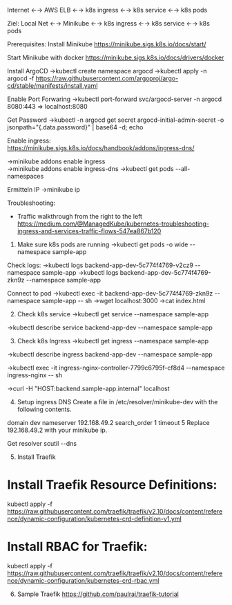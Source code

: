 Internet ←-> AWS ELB ←-> k8s ingress ←-> k8s service ←-> k8s pods

Ziel:
Local Net ←-> Minikube ←-> k8s ingress ←-> k8s service ←-> k8s pods

Prerequisites:
Install Minikube
https://minikube.sigs.k8s.io/docs/start/

Start Minikube with docker
https://minikube.sigs.k8s.io/docs/drivers/docker

Install ArgoCD
->kubectl create namespace argocd
->kubectl apply -n argocd -f https://raw.githubusercontent.com/argoproj/argo-cd/stable/manifests/install.yaml

Enable Port Forwaring
->kubectl port-forward svc/argocd-server -n argocd 8080:443
=> localhost:8080

Get Password
->kubectl -n argocd get secret argocd-initial-admin-secret -o jsonpath="{.data.password}" | base64 -d; echo

Enable ingress:
https://minikube.sigs.k8s.io/docs/handbook/addons/ingress-dns/

->minikube addons enable ingress  
->minikube addons enable ingress-dns
->kubectl get pods --all-namespaces

Ermitteln IP
->minikube ip 

Troubleshooting:
- Traffic walkthrough from the right to the left
https://medium.com/@ManagedKube/kubernetes-troubleshooting-ingress-and-services-traffic-flows-547ea867b120

1. Make sure k8s pods are running
->kubectl get pods -o wide --namespace sample-app

Check logs:
->kubectl logs backend-app-dev-5c774f4769-v2cz9 --namespace sample-app
->kubectl logs backend-app-dev-5c774f4769-zkn9z --namespace sample-app

Connect to pod
->kubectl exec -it backend-app-dev-5c774f4769-zkn9z --namespace sample-app -- sh
->wget localhost:3000
->cat index.html

2. Check k8s service
->kubectl get service --namespace sample-app

->kubectl describe service backend-app-dev --namespace sample-app

3. Check k8s Ingress
->kubectl get ingress --namespace sample-app

->kubectl describe ingress backend-app-dev --namespace sample-app

->kubectl exec -it ingress-nginx-controller-7799c6795f-cf8d4 --namespace ingress-nginx -- sh

->curl -H "HOST:backend.sample-app.internal" localhost

4. Setup ingress DNS
Create a file in /etc/resolver/minikube-dev with the following contents.

domain dev
nameserver 192.168.49.2
search_order 1
timeout 5
Replace 192.168.49.2 with your minikube ip.

Get resolver 
scutil --dns



5. Install Traefik
# Install Traefik Resource Definitions:
kubectl apply -f https://raw.githubusercontent.com/traefik/traefik/v2.10/docs/content/reference/dynamic-configuration/kubernetes-crd-definition-v1.yml

# Install RBAC for Traefik:
kubectl apply -f https://raw.githubusercontent.com/traefik/traefik/v2.10/docs/content/reference/dynamic-configuration/kubernetes-crd-rbac.yml

6. Sample Traefik
https://github.com/paulraj/traefik-tutorial